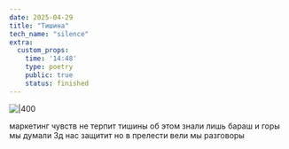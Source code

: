 ```yaml
---
date: 2025-04-29
title: "Тишина"
tech_name: "silence"
extra:
  custom_props:
    time: '14:48'
    type: poetry
    public: true
    status: finished
---
```


![|400](/images/Pastedimage20250429144907.png)

маркетинг чувств не терпит тишины
об этом знали лишь бараш и горы
мы думали 3д нас защитит
но в прелести вели мы разговоры

